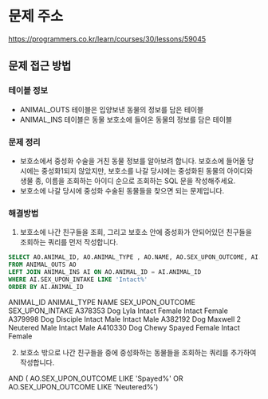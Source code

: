 # 문제 주소
https://programmers.co.kr/learn/courses/30/lessons/59045

## 문제 접근 방법

### 테이블 정보
- ANIMAL_OUTS 테이블은 입양보낸 동물의 정보를 담은 테이블
- ANIMAL_INS 테이블은 동물 보호소에 들어온 동물의 정보를 담은 테이블

### 문제 정리
- 보호소에서 중성화 수술을 거친 동물 정보를 알아보려 합니다. 보호소에 들어올 당시에는 중성화1되지 않았지만, 보호소를 나갈 당시에는 중성화된 동물의 아이디와 생물 종, 이름을 조회하는 아이디 순으로 조회하는 SQL 문을 작성해주세요.
- 보호소에 나갈 당시에 중성화 수술된 동물들을 찾으면 되는 문제입니다.

### 해결방법
1. 보호소에 나간 친구들을 조회, 그리고 보호소 안에 중성화가 안되어있던 친구들을 조회하는 쿼리를 먼저 작성합니다. 

```sql
SELECT AO.ANIMAL_ID, AO.ANIMAL_TYPE , AO.NAME, AO.SEX_UPON_OUTCOME, AI.SEX_UPON_INTAKE
FROM ANIMAL_OUTS AO 
LEFT JOIN ANIMAL_INS AI ON AO.ANIMAL_ID = AI.ANIMAL_ID
WHERE AI.SEX_UPON_INTAKE LIKE 'Intact%' 
ORDER BY AI.ANIMAL_ID
```

ANIMAL_ID	ANIMAL_TYPE	NAME	SEX_UPON_OUTCOME	SEX_UPON_INTAKE
A378353	Dog	Lyla	            Intact Female	    Intact Female
A379998	Dog	Disciple	        Intact Male	Intact Male
A382192	Dog	Maxwell 2	        Neutered Male	    Intact Male
A410330	Dog	Chewy	            Spayed Female	    Intact Female

2. 보호소 밖으로 나간 친구들을 중에 중성화하는 동물들을 조회하는 쿼리를 추가하여 작성합니다.

AND ( AO.SEX_UPON_OUTCOME LIKE 'Spayed%' OR AO.SEX_UPON_OUTCOME LIKE 'Neutered%')
